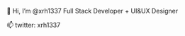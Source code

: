 👋 Hi, I’m @xrh1337
Full Stack Developer + UI&UX Designer

📫 twitter: xrh1337


<!---
I really should've committed this when I finished it...
--->
